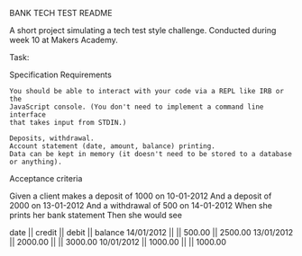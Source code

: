 BANK TECH TEST README

A short project simulating a tech test style challenge.  Conducted during week
10 at Makers Academy.

Task:

Specification
Requirements

    You should be able to interact with your code via a REPL like IRB or the
    JavaScript console. (You don't need to implement a command line interface
    that takes input from STDIN.)

    Deposits, withdrawal.
    Account statement (date, amount, balance) printing.
    Data can be kept in memory (it doesn't need to be stored to a database or anything).

Acceptance criteria

Given a client makes a deposit of 1000 on 10-01-2012
And a deposit of 2000 on 13-01-2012
And a withdrawal of 500 on 14-01-2012
When she prints her bank statement
Then she would see

date || credit || debit || balance
14/01/2012 || || 500.00 || 2500.00
13/01/2012 || 2000.00 || || 3000.00
10/01/2012 || 1000.00 || || 1000.00
